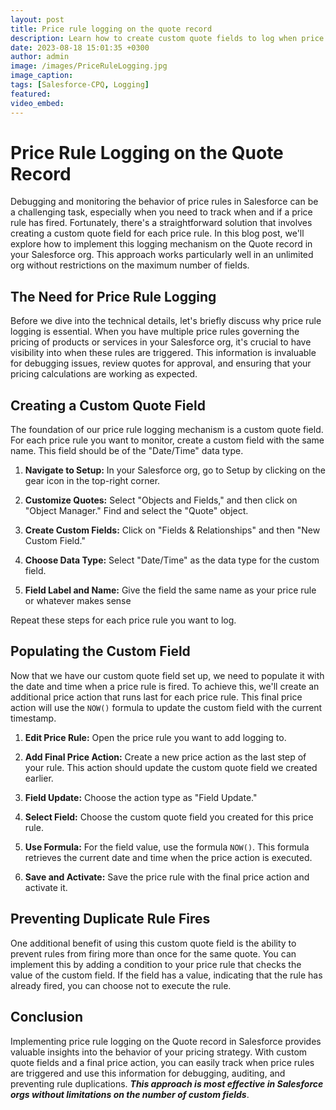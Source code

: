 ```yaml
---
layout: post
title: Price rule logging on the quote record
description: Learn how to create custom quote fields to log when price rules are triggered and prevent rule duplication. This comprehensive guide will streamline your pricing management and boost your debugging capabilities.
date: 2023-08-18 15:01:35 +0300
author: admin
image: /images/PriceRuleLogging.jpg
image_caption: 
tags: [Salesforce-CPQ, Logging]
featured:
video_embed: 
---
```

# Price Rule Logging on the Quote Record

Debugging and monitoring the behavior of price rules in Salesforce can be a challenging task, especially when you need to track when and if a price rule has fired. Fortunately, there's a straightforward solution that involves creating a custom quote field for each price rule. In this blog post, we'll explore how to implement this logging mechanism on the Quote record in your Salesforce org. This approach works particularly well in an unlimited org without restrictions on the maximum number of fields.

## The Need for Price Rule Logging

Before we dive into the technical details, let's briefly discuss why price rule logging is essential. When you have multiple price rules governing the pricing of products or services in your Salesforce org, it's crucial to have visibility into when these rules are triggered. This information is invaluable for debugging issues, review quotes for approval, and ensuring that your pricing calculations are working as expected.

## Creating a Custom Quote Field

The foundation of our price rule logging mechanism is a custom quote field. For each price rule you want to monitor, create a custom field with the same name. This field should be of the "Date/Time" data type.

1. **Navigate to Setup:** In your Salesforce org, go to Setup by clicking on the gear icon in the top-right corner.

2. **Customize Quotes:** Select "Objects and Fields," and then click on "Object Manager." Find and select the "Quote" object.

3. **Create Custom Fields:** Click on "Fields & Relationships" and then "New Custom Field."

4. **Choose Data Type:** Select "Date/Time" as the data type for the custom field.

5. **Field Label and Name:** Give the field the same name as your price rule or whatever makes sense

Repeat these steps for each price rule you want to log.

## Populating the Custom Field

Now that we have our custom quote field set up, we need to populate it with the date and time when a price rule is fired. To achieve this, we'll create an additional price action that runs last for each price rule. This final price action will use the `NOW()` formula to update the custom field with the current timestamp.

1. **Edit Price Rule:** Open the price rule you want to add logging to.

2. **Add Final Price Action:** Create a new price action as the last step of your rule. This action should update the custom quote field we created earlier.

3. **Field Update:** Choose the action type as "Field Update."

4. **Select Field:** Choose the custom quote field you created for this price rule.

5. **Use Formula:** For the field value, use the formula `NOW()`. This formula retrieves the current date and time when the price action is executed.

6. **Save and Activate:** Save the price rule with the final price action and activate it.

## Preventing Duplicate Rule Fires

One additional benefit of using this custom quote field is the ability to prevent rules from firing more than once for the same quote. You can implement this by adding a condition to your price rule that checks the value of the custom field. If the field has a value, indicating that the rule has already fired, you can choose not to execute the rule.

## Conclusion

Implementing price rule logging on the Quote record in Salesforce provides valuable insights into the behavior of your pricing strategy. With custom quote fields and a final price action, you can easily track when price rules are triggered and use this information for debugging, auditing, and preventing rule duplications. ***This approach is most effective in Salesforce orgs without limitations on the number of custom fields***. 